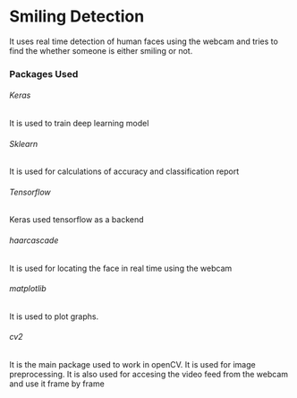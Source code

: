 # Smiling Detection
It uses real time detection of human faces using the webcam and tries to find the whether someone is either smiling or not. 

### Packages Used
###### Keras
It is used to train deep learning model
###### Sklearn
It is used for calculations of accuracy and classification report
###### Tensorflow
Keras used tensorflow as a backend
###### haarcascade
It is used for locating the face in real time using the webcam
###### matplotlib
It is used to plot graphs.
###### cv2
It is the main package used to work in openCV. It is used for image preprocessing. It is also used for accesing the video feed from the webcam and use it frame by frame
